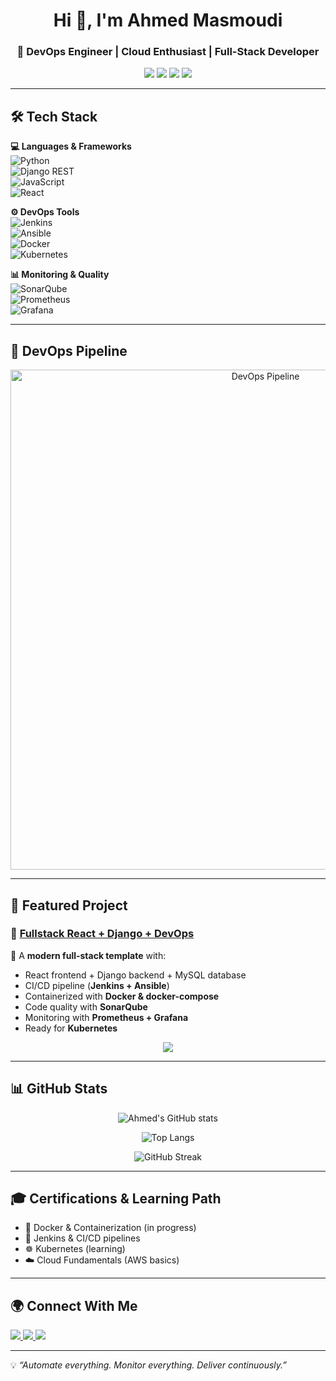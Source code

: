 <h1 align="center">Hi 👋, I'm Ahmed Masmoudi</h1>  
<h3 align="center">🚀 DevOps Engineer | Cloud Enthusiast | Full-Stack Developer</h3>  

<p align="center">
  <img src="https://img.shields.io/badge/DevOps-CI%2FCD-blue?style=for-the-badge&logo=jenkins" />
  <img src="https://img.shields.io/badge/Docker-Containers-2496ED?style=for-the-badge&logo=docker&logoColor=white" />
  <img src="https://img.shields.io/badge/Kubernetes-Orchestration-326CE5?style=for-the-badge&logo=kubernetes" />
  <img src="https://img.shields.io/badge/Monitoring-Grafana-F46800?style=for-the-badge&logo=grafana" />
</p>  

---

## 🛠️ Tech Stack  

**💻 Languages & Frameworks**  
![Python](https://img.shields.io/badge/Python-3776AB?style=flat&logo=python&logoColor=white)  
![Django REST](https://img.shields.io/badge/Django%20REST-092E20?style=flat&logo=django&logoColor=white)  
![JavaScript](https://img.shields.io/badge/JavaScript-F7DF1E?style=flat&logo=javascript&logoColor=black)  
![React](https://img.shields.io/badge/React-20232A?style=flat&logo=react&logoColor=61DAFB)  

**⚙️ DevOps Tools**  
![Jenkins](https://img.shields.io/badge/Jenkins-D24939?style=flat&logo=jenkins&logoColor=white)  
![Ansible](https://img.shields.io/badge/Ansible-EE0000?style=flat&logo=ansible&logoColor=white)  
![Docker](https://img.shields.io/badge/Docker-2496ED?style=flat&logo=docker&logoColor=white)  
![Kubernetes](https://img.shields.io/badge/Kubernetes-326CE5?style=flat&logo=kubernetes&logoColor=white)  

**📊 Monitoring & Quality**  
![SonarQube](https://img.shields.io/badge/SonarQube-4E9BCD?style=flat&logo=sonarqube&logoColor=white)  
![Prometheus](https://img.shields.io/badge/Prometheus-E6522C?style=flat&logo=prometheus&logoColor=white)  
![Grafana](https://img.shields.io/badge/Grafana-F46800?style=flat&logo=grafana&logoColor=white)  

---

## 🔄 DevOps Pipeline  

<p align="center">
  <img src="https://raw.githubusercontent.com/ahmed22-hub/ahmed22-hub/main/assets/devops-pipeline.png" width="800" alt="DevOps Pipeline"/>
</p>  

---

## 📌 Featured Project  

### 🔗 [Fullstack React + Django + DevOps](https://github.com/ahmed22-hub/react-django)  

🚀 A **modern full-stack template** with:  
- React frontend + Django backend + MySQL database  
- CI/CD pipeline (**Jenkins + Ansible**)  
- Containerized with **Docker & docker-compose**  
- Code quality with **SonarQube**  
- Monitoring with **Prometheus + Grafana**  
- Ready for **Kubernetes**  

<p align="center">
  <img src="https://skillicons.dev/icons?i=react,django,mysql,docker,jenkins,ansible,kubernetes,grafana,prometheus,git" />
</p>  

---

## 📊 GitHub Stats  

<p align="center">
  <img src="https://github-readme-stats.vercel.app/api?username=ahmed22-hub&show_icons=true&theme=tokyonight" alt="Ahmed's GitHub stats" />
</p>  

<p align="center">
  <img src="https://github-readme-stats.vercel.app/api/top-langs/?username=ahmed22-hub&layout=compact&theme=tokyonight" alt="Top Langs" />
</p>  

<p align="center">
  <img src="https://github-readme-streak-stats.herokuapp.com/?user=ahmed22-hub&theme=tokyonight" alt="GitHub Streak" />
</p>  

---

## 🎓 Certifications & Learning Path  

- 🐳 Docker & Containerization (in progress)  
- 🔧 Jenkins & CI/CD pipelines  
- ☸️ Kubernetes (learning)  
- ☁️ Cloud Fundamentals (AWS basics)  

---

## 🌍 Connect With Me  

<p align="left">
  <a href="https://linkedin.com/in/ahmed-masmoudi-5a459333b" target="_blank">
    <img src="https://img.shields.io/badge/LinkedIn-0A66C2?style=for-the-badge&logo=linkedin&logoColor=white"/>
  </a>
 <a href="mailto:ahmedmasmoudi803@gmail.com">
    <img src="https://img.shields.io/badge/Email-D14836?style=for-the-badge&logo=gmail&logoColor=white"/>
  </a>
  <a href="https://github.com/ahmed22-hub" target="_blank">
    <img src="https://img.shields.io/badge/GitHub-181717?style=for-the-badge&logo=github&logoColor=white"/>
  </a>
</p>  

---

💡 *“Automate everything. Monitor everything. Deliver continuously.”*  
